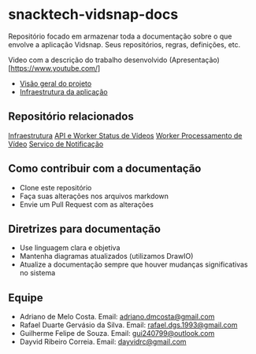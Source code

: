 # snacktech-vidsnap-docs
Repositório focado em armazenar toda a documentação sobre o que envolve a aplicação Vidsnap. Seus repositórios, regras, definições, etc.

Video com a descrição do trabalho desenvolvido
(Apresentação)[https://www.youtube.com/]

- [Visão geral do projeto](docs/arquitetura/visao-geral.md)
- [Infraestrutura da aplicação](docs/arquitetura/infra.md)

## Repositório relacionados

[Infraestrutura](https://github.com/SnackTechTeam/snapvid-infra)
[API e Worker Status de Vídeos](https://github.com/SnackTechTeam/snacktech-vidsnap-api)
[Worker Processamento de Vídeo](https://github.com/SnackTechTeam/snacktech-vidsnap-worker-video)
[Serviço de Notificação](https://github.com/SnackTechTeam/snacktech-vidsnap-lambda-notification)

## Como contribuir com a documentação

- Clone este repositório
- Faça suas alterações nos arquivos markdown
- Envie um Pull Request com as alterações

## Diretrizes para documentação

- Use linguagem clara e objetiva
- Mantenha diagramas atualizados (utilizamos DrawIO)
- Atualize a documentação sempre que houver mudanças significativas no sistema

## Equipe
* Adriano de Melo Costa. Email: adriano.dmcosta@gmail.com
* Rafael Duarte Gervásio da Silva. Email: rafael.dgs.1993@gmail.com
* Guilherme Felipe de Souza. Email: gui240799@outlook.com
* Dayvid Ribeiro Correia. Email: dayvidrc@gmail.com